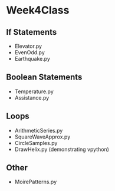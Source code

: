 # Week4Class

## If Statements
* Elevator.py
* EvenOdd.py
* Earthquake.py

## Boolean Statements
* Temperature.py
* Assistance.py

## Loops
* ArithmeticSeries.py
* SquareWaveApprox.py
* CircleSamples.py
* DrawHelix.py (demonstrating vpython)

## Other
* MoirePatterns.py